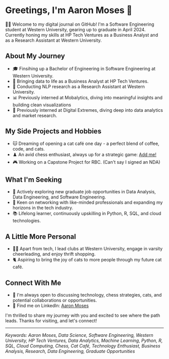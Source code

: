 # Greetings, I'm Aaron Moses 👋

👨‍💻 Welcome to my digital journal on GitHub! I'm a Software Engineering student at Western University, gearing up to graduate in April 2024. Currently honing my skills at HP Tech Ventures as a Business Analyst and as a Research Assistant at Western University.

## About My Journey
- 🎓 Finsihing up a Bachelor of Engineering in Software Engineering at Western University.
- 💼 Bringing data to life as a Business Analyst at HP Tech Ventures.
- 🔬 Conducting NLP research as a Research Assistant at Western University.
- 📊 Previously interned at Mobalytics, diving into meaningful insights and building clean visualizations
- 🌟 Previously interned at Digital Extremes, diving deep into data analytics and market research.

## My Side Projects and Hobbies
- 🐱 Dreaming of opening a cat café one day - a perfect blend of coffee, code, and cats.
- ♟️ An avid chess enthusiast, always up for a strategic game: [Add me!](https://friend.chess.com/MqZ4V)
- 🎮 Working on a Capstone Project for RBC. (Can't say I signed an NDA)

## What I'm Seeking
- 🚀 Actively exploring new graduate job opportunities in Data Analysis, Data Engineering, and Software Engineering.
- 🤝 Keen on networking with like-minded professionals and expanding my horizons in the tech industry.
- 📚 Lifelong learner, continuously upskilling in Python, R, SQL, and cloud technologies.

## A Little More Personal
- 🏋️‍♂️ Apart from tech, I lead clubs at Western University, engage in varsity cheerleading, and enjoy thrift shopping.
- 🐈 Aspiring to bring the joy of cats to more people through my future cat café.

## Connect With Me
- 💌 I'm always open to discussing technology, chess strategies, cats, and potential collaborations or opportunities.
- 📢 Find me on LinkedIn: [Aaron Moses](https://www.linkedin.com/in/aaron-ht-moses/)

I'm thrilled to share my journey with you and excited to see where the path leads. Thanks for visiting, and let's connect!

---

*Keywords: Aaron Moses, Data Science, Software Engineering, Western University, HP Tech Ventures, Data Analytics, Machine Learning, Python, R, SQL, Cloud Computing, Chess, Cat Café, Technology Enthusiast, Business Analysis, Research, Data Engineering, Graduate Opportunities*

